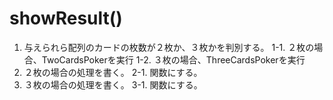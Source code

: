 # showResult()
1. 与えられら配列のカードの枚数が２枚か、３枚かを判別する。
    1-1. ２枚の場合、TwoCardsPokerを実行
    1-2. ３枚の場合、ThreeCardsPokerを実行
2. ２枚の場合の処理を書く。
    2-1. 関数にする。
3. ３枚の場合の処理を書く。
    3-1. 関数にする。

